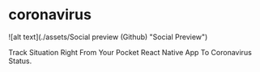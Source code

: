# coronavirus

![alt text](./assets/Social preview (Github) "Social Preview")

Track Situation Right From Your Pocket
React Native App To Coronavirus Status.
